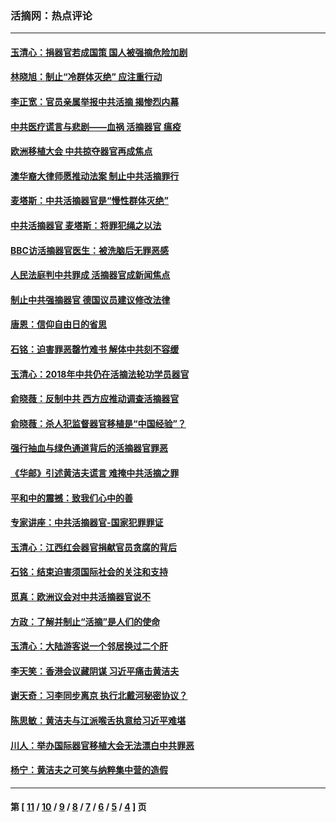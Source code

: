 ### 活摘网：热点评论
---
#### [玉清心：捐器官若成国策 国人被强摘危险加剧](../../pages/nf5879/n12802713.md?05250430) 
#### [林晓旭：制止“冷群体灭绝” 应注重行动](../../pages/nf5879/n12779736.md?05250430) 
#### [李正宽：官员亲属举报中共活摘 揭惨烈内幕](../../pages/nf5879/n12684490.md?05250430) 
#### [中共医疗谎言与悲剧——血祸 活摘器官 瘟疫](../../pages/nf5879/n12372103.md?05250430) 
#### [欧洲移植大会 中共掠夺器官再成焦点](../../pages/nf5879/n11538883.md?05250430) 
#### [澳华裔大律师愿推动法案 制止中共活摘罪行](../../pages/nf5879/n11377039.md?05250430) 
#### [麦塔斯：中共活摘器官是“慢性群体灭绝”](../../pages/nf5879/n11350529.md?05250430) 
#### [中共活摘器官 麦塔斯：将罪犯绳之以法](../../pages/nf5879/n11347973.md?05250430) 
#### [BBC访活摘器官医生：被洗脑后无罪恶感](../../pages/nf5879/n11335935.md?05250430) 
#### [人民法庭判中共罪成 活摘器官成新闻焦点](../../pages/nf5879/n11331578.md?05250430) 
#### [制止中共强摘器官 德国议员建议修改法律](../../pages/nf5879/n11249451.md?05250430) 
#### [唐恩：信仰自由日的省思](../../pages/nf5879/n11003525.md?05250430) 
#### [石铭：迫害罪恶罄竹难书  解体中共刻不容缓](../../pages/nf5879/n10942855.md?05250430) 
#### [玉清心：2018年中共仍在活摘法轮功学员器官](../../pages/nf5879/n10914646.md?05250430) 
#### [俞晓薇：反制中共 西方应推动调查活摘器官](../../pages/nf5879/n10794671.md?05250430) 
#### [俞晓薇：杀人犯监督器官移植是“中国经验”？](../../pages/nf5879/n10466427.md?05250430) 
#### [强行抽血与绿色通道背后的活摘器官罪恶](../../pages/nf5879/n10004708.md?05250430) 
#### [《华邮》引述黄洁夫谎言 难掩中共活摘之罪](../../pages/nf5879/n9642309.md?05250430) 
#### [平和中的震撼：致我们心中的善](../../pages/nf5879/n9021123.md?05250430) 
#### [专家讲座：中共活摘器官-国家犯罪罪证](../../pages/nf5879/n8828153.md?05250430) 
#### [玉清心：江西红会器官捐献官员贪腐的背后](../../pages/nf5879/n8522122.md?05250430) 
#### [石铭：结束迫害须国际社会的关注和支持](../../pages/nf5879/n8443497.md?05250430) 
#### [觅真：欧洲议会对中共活摘器官说不](../../pages/nf5879/n8337486.md?05250430) 
#### [方政：了解并制止“活摘”是人们的使命](../../pages/nf5879/n8329214.md?05250430) 
#### [玉清心：大陆游客说一个邻居换过二个肝](../../pages/nf5879/n8291404.md?05250430) 
#### [李天笑：香港会议藏阴谋 习近平痛击黄洁夫](../../pages/nf5879/n8241459.md?05250430) 
#### [谢天奇：习李同步离京 执行北戴河秘密协议？](../../pages/nf5879/n8230418.md?05250430) 
#### [陈思敏：黄洁夫与江派喉舌执意给习近平难堪](../../pages/nf5879/n8222166.md?05250430) 
#### [川人：举办国际器官移植大会无法漂白中共罪恶](../../pages/nf5879/n8221121.md?05250430) 
#### [杨宁：黄洁夫之可笑与纳粹集中营的造假](../../pages/nf5879/n8219897.md?05250430) 

---
#### 第 [ [11](./11.md?05250430) / [10](./10.md?05250430) / [9](./9.md?05250430) / [8](./8.md?05250430) / [7](./7.md?05250430) / [6](./6.md?05250430) / [5](./5.md?05250430) / [4](./4.md?05250430) ] 页
